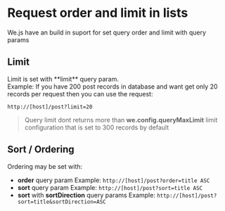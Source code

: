 # Request order and limit in lists

We.js have an build in suport for set query order and limit with query params

## Limit

<p>Limit is set with **limit** query param.<br>
Example: If you have 200 post records in database and want get only 20 records per request then you can use the request:</p>

```
http://[host]/post?limit=20
```

> Query limit dont returns more than **we.config.queryMaxLimit** limit configuration that is set to 300 records by default

## Sort / Ordering

Ordering may be set with:

- **order** query param
  Example: `http://[host]/post?order=title ASC`
- **sort** query param
  Example: `http://[host]/post?sort=title ASC`
- **sort** with **sortDirection** query params
  Example: `http://[host]/post?sort=title&sortDirection=ASC`  
